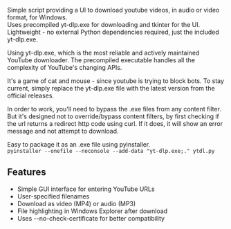 Simple script providing a UI to download youtube videos, in audio or video format, for Windows.  
Uses precompiled yt-dlp.exe for downloading and tkinter for the UI.  
Lightweight - no external Python dependencies required, just the included yt-dlp.exe.  

Using yt-dlp.exe, which is the most reliable and actively maintained YouTube downloader.
The precompiled executable handles all the complexity of YouTube's changing APIs.

It's a game of cat and mouse - since youtube is trying to block bots.
To stay current, simply replace the yt-dlp.exe file with the latest version from the official releases.

In order to work, you'll need to bypass the .exe files from any content filter.
But it's designed not to override/bypass content filters, by first checking if the url returns a redirect http code using curl.
If it does, it will show an error message and not attempt to download.

Easy to package it as an .exe file using pyinstaller.  
`pyinstaller --onefile --noconsole --add-data "yt-dlp.exe;." ytdl.py`

## Features
- Simple GUI interface for entering YouTube URLs
- User-specified filenames
- Download as video (MP4) or audio (MP3)
- File highlighting in Windows Explorer after download
- Uses --no-check-certificate for better compatibility